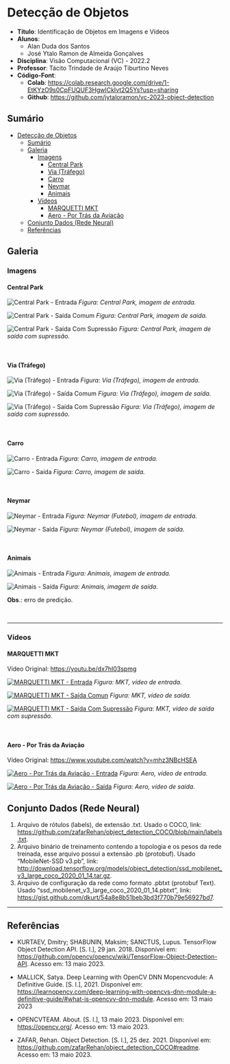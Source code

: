 # Detecção de Objetos

- **Título**: Identificação de Objetos em Imagens e Vídeos
- **Alunos**:
  - Alan Duda dos Santos
  - José Ytalo Ramon de Almeida Gonçalves
- **Disciplina**: Visão Computacional (VC) - 2022.2
- **Professor**: Tácito Trindade de Araújo Tiburtino Neves
- **Código-Font**:
  - **Colab**: <https://colab.research.google.com/drive/1-EtKYzO9s0CpFUQUF3HgwlCkIvt2Q5Ys?usp=sharing>
  - **Github**: <https://github.com/jytaloramon/vc-2023-object-detection>


## Sumário

- [Detecção de Objetos](#detecção-de-objetos)
  - [Sumário](#sumário)
  - [Galeria](#galeria)
    - [Imagens](#imagens)
      - [Central Park](#central-park)
      - [Via (Tráfego)](#via-tráfego)
      - [Carro](#carro)
      - [Neymar](#neymar)
      - [Animais](#animais)
    - [Vídeos](#vídeos)
      - [MARQUETTI MKT](#marquetti-mkt)
      - [Aero - Por Trás da Aviação](#aero---por-trás-da-aviação)
  - [Conjunto Dados (Rede Neural)](#conjunto-dados-rede-neural)
  - [Referências](#referências)


## Galeria

### Imagens

#### Central Park

![Central Park - Entrada](tests/central-park.jpg)
*Figura: Central Park, imagem de entrada.*

![Central Park - Saída Comum](tests-output/park-common.png)
*Figura: Central Park, imagem de saída.*

![Central Park - Saída Com Supressão](tests-output/park-suppression.png)
*Figura: Central Park, imagem de saída com supressão.*

<br>

#### Via (Tráfego)

![Via (Tráfego) - Entrada](tests/traffic.jpeg)
*Figura: Via (Tráfego), imagem de entrada.*

![Via (Tráfego) - Saída Comum](tests-output/traffic-common.png)
*Figura: Via (Tráfego), imagem de saída.*

![Via (Tráfego) - Saída Com Supressão](tests-output/traffic-suppression.png)
*Figura: Via (Tráfego), imagem de saída com supressão.*

<br>

#### Carro

![Carro - Entrada](tests/car.jpg)
*Figura: Carro, imagem de entrada.*

![Carro - Saída](tests-output/car-common.png)
*Figura: Carro, imagem de saída.*

<br>

#### Neymar

![Neymar - Entrada](tests/futebol.jpg)
*Figura: Neymar (Futebol), imagem de entrada.*

![Neymar - Saída](tests-output/futebol-common.png)
*Figura: Neymar (Futebol), imagem de saída.*

<br>

#### Animais

![Animais - Entrada](tests/animals.jpg)
*Figura: Animais, imagem de entrada.*

![Animais - Saída](tests-output/animals-common.png)
*Figura: Animais, imagem de saída.*

**Obs**.: erro de predição.

<br>

----
### Vídeos

#### MARQUETTI MKT

Vídeo Original: <https://youtu.be/dx7hI03spmg>

[![MARQUETTI MKT - Entrada](tumb/mkt.png)](https://drive.google.com/file/d/1lizNnBNN39Vhk175d-zt8g1SuGmOTfb9/view?usp=share_link)
*Figura: MKT, vídeo de entrada.*

[![MARQUETTI MKT - Saída Comun](tumb/mkt-detection-common.png)](https://drive.google.com/file/d/1-PHEcCe-8UjzoKJdWOeUIEcBvwgGVyaM/view?usp=share_link)
*Figura: MKT, vídeo de saída.*

[![MARQUETTI MKT - Saída Com Supressão](tumb/mkt-detection-sup.png)](https://drive.google.com/file/d/1-OnnnNbJ0RyP1waAFPpuiZ9VLqSgsEXP/view?usp=share_link)
*Figura: MKT, vídeo de saída com supressão.*

<br>

#### Aero - Por Trás da Aviação

Vídeo Original: <https://www.youtube.com/watch?v=mhz3NBcHSEA>

[![Aero - Por Trás da Aviação - Entrada](tumb/aero.png)](https://drive.google.com/file/d/1yBtR4D9efGaEBpuNiVUx-7O8EfXswAgr/view?usp=share_link)
*Figura: Aero, vídeo de entrada.*

[![Aero - Por Trás da Aviação - Saída](tumb/aero-detection.png)](https://drive.google.com/file/d/1-WYTNzl319iftoPdUCGYKJJzBt9hK8xD/view?usp=share_link)
*Figura: Aero, vídeo de saída.*

## Conjunto Dados (Rede Neural)

1. Arquivo de rótulos (labels), de extensão .txt. Usado o COCO, link: https://github.com/zafarRehan/object_detection_COCO/blob/main/labels.txt.
2. Arquivo binário de treinamento contendo a topologia e os pesos da rede treinada, esse arquivo possui a extensão .pb (protobuf). Usado “MobileNet-SSD v3.pb”, link: http://download.tensorflow.org/models/object_detection/ssd_mobilenet_v3_large_coco_2020_01_14.tar.gz.
3. Arquivo de configuração da rede como formato .pbtxt (protobuf Text). Usado “ssd_mobilenet_v3_large_coco_2020_01_14.pbtxt”, link: https://gist.github.com/dkurt/54a8e8b51beb3bd3f770b79e56927bd7.

----

## Referências

- KURTAEV, Dmitry; SHABUNIN, Maksim; SANCTUS, Lupus. TensorFlow Object Detection API. [S. l.], 29 jan. 2018. Disponível em: https://github.com/opencv/opencv/wiki/TensorFlow-Object-Detection-API. Acesso em: 13 maio 2023.

- MALLICK, Satya. Deep Learning with OpenCV DNN Mopencvodule: A Definitive Guide. [S. l.], 2021. Disponível em: https://learnopencv.com/deep-learning-with-opencvs-dnn-module-a-definitive-guide/#what-is-opencvv-dnn-module. Acesso em: 13 maio 2023

- OPENCVTEAM. About. [S. l.], 13 maio 2023. Disponível em: https://opencv.org/. Acesso em: 13 maio 2023.

- ZAFAR, Rehan. Object Detection. [S. l.], 25 dez. 2021. Disponível em: https://github.com/zafarRehan/object_detection_COCO#readme. Acesso em: 13 maio 2023.
